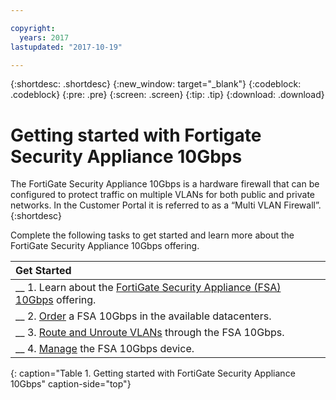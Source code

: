 ```yaml
---

copyright:
  years: 2017
lastupdated: "2017-10-19"

---
```


{:shortdesc: .shortdesc}
{:new_window: target="_blank"}
{:codeblock: .codeblock}
{:pre: .pre}
{:screen: .screen}
{:tip: .tip}
{:download: .download}

# Getting started with Fortigate Security Appliance 10Gbps

The FortiGate Security Appliance 10Gbps is a hardware firewall that can be configured to protect traffic on multiple VLANs for both public and private networks. In the Customer Portal it is referred to as a “Multi VLAN Firewall”.
{:shortdesc}

Complete the following tasks to get started and learn more about the FortiGate Security Appliance 10Gbps offering.

| Get Started       |
|:------------------|
| __ 1. Learn about the [FortiGate Security Appliance (FSA) 10Gbps](about.html) offering. |
| __ 2. [Order](ordering-firewall.html) a FSA 10Gbps in the available datacenters. |
| __ 3. [Route and Unroute VLANs](managing-vlans.html) through the FSA 10Gbps.  |
| __ 4. [Manage](managing-firewall-device-details.html) the FSA 10Gbps device.
{: caption="Table 1. Getting started with FortiGate Security Appliance 10Gbps" caption-side="top"} 
